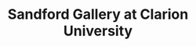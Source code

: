 ---
layout: repo
title: "Sandford Gallery at Clarion University"
id: 13740
permalink: repos/13740/
---